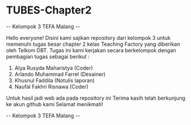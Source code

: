 # TUBES-Chapter2
-- Kelompok 3 TEFA Malang --

Hello everyone!
Disini kami sajikan repository dari kelompok 3 untuk memenuhi tugas besar chapter 2 kelas Teaching Factory yang diberikan oleh Telkom DBT. 
Tugas ini kami kerjakan secara berkelompok dengan pembagian tugas sebagai berikut :

1. Alya Rusyda Maharistya  (Coder)
2. Arlando Muhammad Farrel (Desainer)
3. Khusnul Faddila         (Notulis laporan)
4. Naufal Fakhri Risnawa   (Coder)

Untuk hasil jadi web ada pada repository ini
Terima kasih telah berkunjung ke akun github kami
Selamat menikmati!

-- Kelompok 3 TEFA Malang --
